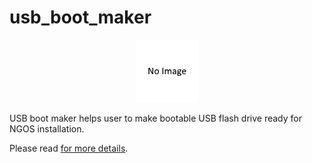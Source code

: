 usb_boot_maker
==============

<p align="center">
    <img src="https://github.com/Gris87/ngos/blob/master/tools/qt/usb_boot_maker/Screenshot.png?raw=true" alt="Screenshot"/>
</p>

USB boot maker helps user to make bootable USB flash drive ready for NGOS installation.

Please read [for more details](../../../docs/0.%20Intro/7.%20Tools/9.%20USB%20boot%20maker/README.md).
